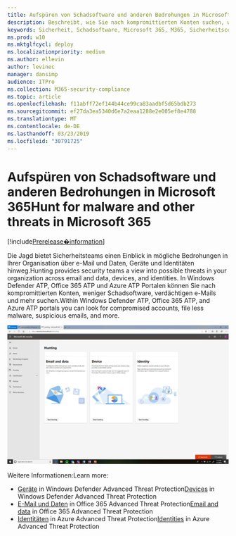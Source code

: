 ```yaml
---
title: Aufspüren von Schadsoftware und anderen Bedrohungen in Microsoft 365
description: Beschreibt, wie Sie nach kompromittierten Konten suchen, weniger Schadsoftware, verdächtige e-Mails und vieles mehr.
keywords: Sicherheit, Schadsoftware, Microsoft 365, M365, Sicherheitscenter, jagen, jagen, Windows Defender ATP, Office 365 ATP, Azure ATP
ms.prod: w10
ms.mktglfcycl: deploy
ms.localizationpriority: medium
ms.author: ellevin
author: levinec
manager: dansimp
audience: ITPro
ms.collection: M365-security-compliance
ms.topic: article
ms.openlocfilehash: f11abff72ef144b44ce99ca83aadbf5d65bdb273
ms.sourcegitcommit: ef27da3ea5340d6e7a2eaa1288e2e005ef8e4788
ms.translationtype: MT
ms.contentlocale: de-DE
ms.lasthandoff: 03/23/2019
ms.locfileid: "30791725"
---
```

# <a name="hunt-for-malware-and-other-threats-in-microsoft-365"></a><span data-ttu-id="9e39a-104">Aufspüren von Schadsoftware und anderen Bedrohungen in Microsoft 365</span><span class="sxs-lookup"><span data-stu-id="9e39a-104">Hunt for malware and other threats in Microsoft 365</span></span>

[!include[Prerelease�information](prerelease.md)]

<span data-ttu-id="9e39a-105">Die Jagd bietet Sicherheitsteams einen Einblick in mögliche Bedrohungen in Ihrer Organisation über e-Mail und Daten, Geräte und Identitäten hinweg.</span><span class="sxs-lookup"><span data-stu-id="9e39a-105">Hunting provides security teams a view into possible threats in your organization across email and data, devices, and identities.</span></span> <span data-ttu-id="9e39a-106">In Windows Defender ATP, Office 365 ATP und Azure ATP Portalen können Sie nach kompromittierten Konten, weniger Schadsoftware, verdächtigen e-Mails und mehr suchen.</span><span class="sxs-lookup"><span data-stu-id="9e39a-106">Within Windows Defender ATP, Office 365 ATP, and Azure ATP portals you can look for compromised accounts, file less malware, suspicious emails, and more.</span></span>

![Seite "Hunting"](./media/security-docs/hunt.png)

<span data-ttu-id="9e39a-108">Weitere Informationen:</span><span class="sxs-lookup"><span data-stu-id="9e39a-108">Learn more:</span></span>

* <span data-ttu-id="9e39a-109">[Geräte](https://docs.microsoft.com/en-us/windows/security/threat-protection/windows-defender-atp/advanced-hunting-windows-defender-advanced-threat-protection) in Windows Defender Advanced Threat Protection</span><span class="sxs-lookup"><span data-stu-id="9e39a-109">[Devices](https://docs.microsoft.com/en-us/windows/security/threat-protection/windows-defender-atp/advanced-hunting-windows-defender-advanced-threat-protection) in Windows Defender Advanced Threat Protection</span></span>
* <span data-ttu-id="9e39a-110">[E-Mail und Daten](https://docs.microsoft.com/en-us/office365/securitycompliance/office-365-atp) in Office 365 Advanced Threat Protection</span><span class="sxs-lookup"><span data-stu-id="9e39a-110">[Email and data](https://docs.microsoft.com/en-us/office365/securitycompliance/office-365-atp) in Office 365 Advanced Threat Protection</span></span>
* <span data-ttu-id="9e39a-111">[Identitäten](https://docs.microsoft.com/en-us/azure-advanced-threat-protection/investigate-a-user) in Azure Advanced Threat Protection</span><span class="sxs-lookup"><span data-stu-id="9e39a-111">[Identities](https://docs.microsoft.com/en-us/azure-advanced-threat-protection/investigate-a-user) in Azure Advanced Threat Protection</span></span>